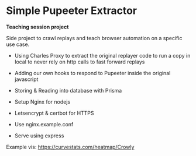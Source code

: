 # Simple Pupeeter Extractor

**Teaching session project**

Side project to crawl replays and teach browser automation on a specific use case.

- Using Charles Proxy to extract the original replayer code to run a copy in local to never rely on http calls to fast forward replays 

- Adding our own hooks to respond to Pupeeter inside the original javascript

- Storing & Reading into database with Prisma

- Setup Nginx for nodejs

- Letsencrypt & certbot for HTTPS

- Use nginx.example.conf

- Serve using express

Example vis: https://curvestats.com/heatmap/Crowly